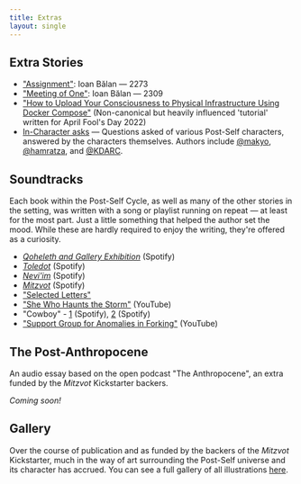 ```yaml
---
title: Extras
layout: single
---
```


## Extra Stories

* ["Assignment"](assignment): Ioan Bălan — 2273
* ["Meeting of One"](meeting-of-one): Ioan Bălan — 2309
* ["How to Upload Your Consciousness to Physical Infrastructure Using Docker Compose"](https://www.digitalocean.com/community/tutorials/how-to-upload-your-consciousness-to-physical-infrastructure-using-docker-compose) (Non-canonical but heavily influenced 'tutorial' written for April Fool's Day 2022)
* [In-Character asks](ic-asks) — Questions asked of various Post-Self characters, answered by the characters themselves. Authors include [@makyo](https://cohost.org/makyo), [@hamratza](https://cohost.org/hamratza), and [@KDARC](https://cohost.org/KDARC).

## Soundtracks

Each book within the Post-Self Cycle, as well as many of the other stories in the setting, was written with a song or playlist running on repeat — at least for the most part. Just a little something that helped the author set the mood. While these are hardly required to enjoy the writing, they're offered as a curiosity.

* [*Qoheleth and Gallery Exhibition*](https://open.spotify.com/playlist/5zRXvPUVxSuGjpzVu4N2Qw?si=8e5bdf5d974a4487) (Spotify)
* [*Toledot*](https://open.spotify.com/playlist/0irVoAkYEVR7LBrI9M1q5Z?si=1525f4d1b2c24195) (Spotify)
* [*Nevi'im*](https://open.spotify.com/playlist/5WqgcXtf6aIElLvwUskvAH?si=b6c7f22427044416) (Spotify)
* [*Mitzvot*](https://open.spotify.com/playlist/57ltPyWR4rRB65MHabWxVA?si=af174d0a468442e5) (Spotify)
* ["Selected Letters"](https://open.spotify.com/playlist/1QvvLpL09kGQMZnTstUD4f?si=b7637a76d39d43f7)
* ["She Who Haunts the Storm"](https://www.youtube.com/watch?v=1lTYPvArbGo) (YouTube)
* "Cowboy" - [1](https://open.spotify.com/track/62qiyZxpfg6wEIV6S5PE9y?si=1a6179b30b064d5a) (Spotify), [2](https://open.spotify.com/track/0HoaLXRp7jJtdQFunUyUGc?si=9ee056fef66e491c) (Spotify)
* ["Support Group for Anomalies in Forking"](https://youtu.be/J0taTmgq3qw) (YouTube)

## The Post-Anthropocene

An audio essay based on the open podcast "The Anthropocene", an extra funded by the *Mitzvot* Kickstarter backers.

*Coming soon!*

## Gallery

Over the course of publication and as funded by the backers of the *Mitzvot* Kickstarter, much in the way of art surrounding the Post-Self universe and its character has accrued. You can see a full gallery of all illustrations [here](/gallery).

